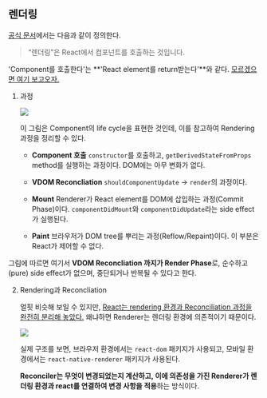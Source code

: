
## 렌더링

 [공식 문서](https://ko.react.dev/learn/render-and-commit)에서는 다음과 같이 정의한다.

> “렌더링”은 React에서 컴포넌트를 호출하는 것입니다.

'Component를 호출한다'는 **'React element를 return받는다'**와 같다. [모르겠으면 여기 보고오자.](https://velog.io/@haensol/React-Element)

1. 과정

    ![](https://velog.velcdn.com/images/haensol/post/e4a786ae-8b14-4cab-bc81-d2f156d44833/image.png)

    이 그림은 Component의 life cycle을 표현한 것인데, 이를 참고하여 Rendering 과정을 정리할 수 있다.

   - **Component 호출**
      `constructor`를 호출하고, `getDerivedStateFromProps` method를 실행하는 과정이다. DOM에는 아무 변화가 없다. 

   - **VDOM Reconcliation**
   `shouldComponentUpdate` -> `render`의 과정이다. 

   - **Mount**
      Renderer가 React element를 DOM에 삽입하는 과정(Commit Phase)이다. `componentDidMount`와 `componentDidUpdate`라는 side effect가 실행된다.

   - **Paint**
      브라우저가 DOM tree를 뿌리는 과정(Reflow/Repaint)이다. 이 부분은 React가 제어할 수 없다.

  그림에 따르면 여기서 **VDOM Reconcliation 까지가 Render Phase**로, 순수하고(pure) side effect가 없으며, 중단되거나 반복될 수 있다고 한다.

2. Rendering과 Reconcliation

    얼핏 비슷해 보일 수 있지만, [React는 rendering 환경과 Reconciliation 과정을 완전히 분리해 놓았다.](https://github.com/facebook/react/tree/v19.1.0/packages) 왜냐하면 Renderer는 렌더링 환경에 의존적이기 때문이다. 

    ![](https://velog.velcdn.com/images/haensol/post/10b2c9e5-1192-4bd6-9150-5129011c8682/image.png)

    실제 구조를 보면, 브라우저 환경에서는 `react-dom` 패키지가 사용되고, 모바일 환경에서는 `react-native-renderer` 패키지가 사용된다.

    **Reconciler는 무엇이 변경되었는지 계산하고, 이에 의존성을 가진 Renderer가 렌더링 환경과 react를 연결하여 변경 사항을 적용**하는 방식이다.
